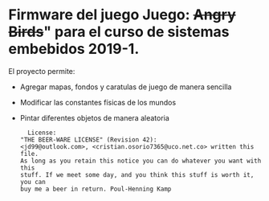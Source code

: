 ﻿# Firmware del juego  Juego:  ~~Angry Birds~~" para el curso de sistemas embebidos  2019-1.


El proyecto permite:

- Agregar mapas, fondos y caratulas de juego de manera sencilla
- Modificar las constantes físicas de los mundos
- Pintar diferentes objetos de manera aleatoria

		License:
	  "THE BEER-WARE LICENSE" (Revision 42):
	  <jd99@outlook.com>, <cristian.osorio7365@uco.net.co> written this file.
	  As long as you retain this notice you can do whatever you want with this
	  stuff. If we meet some day, and you think this stuff is worth it, you can
	  buy me a beer in return. Poul-Henning Kamp
			
 

